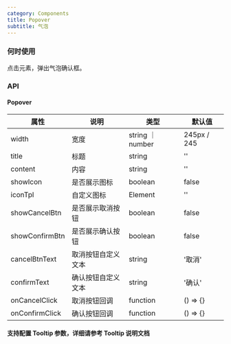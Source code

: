 ```yaml
---
category: Components
title: Popover
subtitle: 气泡
---
```


### 何时使用

点击元素，弹出气泡确认框。

### API

#### Popover

| 属性           | 说明                    | 类型              | 默认值 |
| -------------- | ----------------------- | ----------------- | ------ |
| width | 宽度        | string ｜ number           | 245px / 245     |
| title | 标题        | string           | ''     |
| content        | 内容     | string           | ''     |
| showIcon       | 是否展示图标           | boolean           | false  |
| iconTpl  | 自定义图标 | Element           | ''  |
| showCancelBtn          | 是否展示取消按钮     | boolean           | false     |
| showConfirmBtn  | 是否展示确认按钮               | boolean            | false     |
| cancelBtnText      | 取消按钮自定义文本      | string            | '取消'     |
| confirmText      | 确认按钮自定义文本      | string            | '确认'     |
| onCancelClick      | 取消按钮回调      | function            | () => {}     |
| onConfirmClick      | 确认按钮回调      | function            | () => {}     |

#### 支持配置 Tooltip 参数，详细请参考 Tooltip 说明文档
